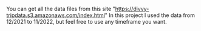 You can get all the data files from this site "https://divvy-tripdata.s3.amazonaws.com/index.html"
In this project I used the data from 12/2021 to 11/2022, but feel free to use any timeframe you want.
